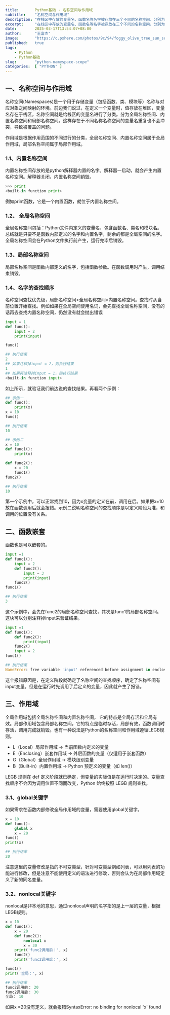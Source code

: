 ```yaml
---
title:       Python基础 - 名称空间与作用域
subtitle:    "名称空间与作用域"
description: "在栈区中存放的变量名、函数名等名字被存放在三个不同的名称空间，分别为内置名称空间、全局名称空间，局部名称空间。作用域是名词作用的范围，分为全局作用域和局部作用域。内置名称空间、全局名称空间属于全局作用域，局部名称空间属于局部作用域。"
excerpt:     "在栈区中存放的变量名、函数名等名字被存放在三个不同的名称空间，分别为内置名称空间、全局名称空间，局部名称空间。作用域是名词作用的范围，分为全局作用域和局部作用域。内置名称空间、全局名称空间属于全局作用域，局部名称空间属于局部作用域。"
date:        2025-03-17T13:54:07+08:00
author:      "王富杰"
image:       "https://c.pxhere.com/photos/9c/94/foggy_olive_tree_sun_sun_stripes_nature_landscape_tree_countryside-1057043.jpg!d"
published:   true
tags:
    - Python
    - Python基础
slug:        "python-namespace-scope"
categories:  [ "PYTHON" ]
---
```


## 一、名称空间与作用域
名称空间(Namespaces)是一个用于存储变量（包括函数、类、模块等）名称与对应对象之间映射的环境。前边我们说过，在定义一个变量时，值存放在堆区，变量名存在于栈区，名称空间就是给栈区的变量名进行了分类。分为全局名称空间、内置名称空间和局部名称空间。这样存在于不同名称名称空间的变量名重复也不会冲突，导致被覆盖的问题。

作用域是根据作用范围的不同进行的分类，全局名称空间、内置名称空间属于全局作用域，局部名称空间属于局部作用域。

### 1.1、内置名称空间
内置名称空间存放的是python解释器内置的名字。解释器一启动，就会产生内置名称空间。解释器关闭，内置名称空间销毁。
```python
>>> print
<built-in function print>
```
例如print函数，它是一个内置函数，就位于内置名称空间。

### 1.2、 全局名称空间
全局名称空间包括：Python文件内定义的变量名，包含函数名、类名和模块名。总结就是只要不是函数内部定义的名字和内置名字，剩余的都是全局空间的名字。全局名称空间会在Python文件执行前产生，运行完毕后销毁。

### 1.3、局部名称空间
局部名称空间是函数内部定义的名字，包括函数参数。在函数调用时产生，调用结束销毁。

### 1.4、名字的查找顺序
名称空间查找优先级，局部名称空间>全局名称空间>内置名称空间。查找时从当前位置开始查找。例如如果在全局空间使用名词，会先查找全局名称空间，没有的话再去查找内置名称空间，仍然没有就会抛出错误
```python
input = 1
def func():
    input = 2
    print(input)

func()

## 执行结果
2
## 如果注释掉input = 2，则执行结果
1
## 如果再注释掉input = 1，则执行结果
<built-in function input>
```
如上所示，就验证我们前边说的查找结果。再看两个示例：
```python
## 示例一
def func():
    print(x)
x = 10
func()

## 执行结果
10

## 示例二
x = 10
def func1():
    print(x)

def func2():
    x = 20
    func1()
func2()

## 执行结果
10
```
第一个示例中，可以正常找到10，因为x变量的定义在前，调用在后。如果把x=10放在函数调用后就会报错。示例二说明名称空间的查找顺序是以定义阶段为准，和调用的位置没有关系。


## 二、函数嵌套
函数也是可以嵌套的。
```python
input =1
def func1():
    input = 2
    def func2():
        input = 3
        print(input)
    func2()
func1()

## 执行结果
3
```
这个示例中，会先在func2的局部名称空间查找，其次是func1的局部名称空间。这块可以分别注释掉input来验证结果。
```python
input =1
def func1():
    def func2():
        print(input)
    func2()
    input = 2
func1()

## 执行结果
NameError: free variable 'input' referenced before assignment in enclosing scope
```
这个报错原因是，在定义阶段就确定了名称空间的查找顺序，确定了名称空间有input变量。但是在运行时先调用了后定义的变量，因此就产生了报错。

## 三、作用域
全局作用域包括全局名称空间和内置名称空间， 它的特点是全局存活和全局有效。局部作用域包含局部名称空间，它的特点是临时存活，局部有效，函数调用时存活，调用完成就销毁。也有一种说法是Python的名称空间和作用域遵循LEGB规则。
* L（Local）局部作用域 → 当前函数内定义的变量
* E（Enclosing）嵌套作用域 → 外层函数的变量（仅适用于嵌套函数）
* G（Global）全局作用域 → 模块级别变量
* B（Built-in）内置作用域 → Python 预定义的变量（如 len()） 

LEGB 规则在 def 定义阶段就已确定，但变量的实际值是在运行时决定的。变量查找顺序不会因为调用位置不同而改变，Python 始终按照 LEGB 规则查找。

### 3.1、global关键字
如果需求在函数内部修改全局作用域的变量，需要使用global关键字。
```python
x = 10
def func():
    global x
    x = 20
func()
print(x)

## 执行结果
20
```
注意这里的变量修改是指的不可变类型，针对可变类型例如列表，可以用列表的功能进行修改，但是注意不能使用定义的语法进行修改，否则会认为在局部作用域定义了新的同名变量。

### 3.2、nonlocal关键字
nonlocal是非本地的意思，通过nonlocal声明的名字指的是上一层的变量，根据LEGB规则。
```python
x = 10
def func1():
    x = 20
    def func2():
        nonlocal x
        x = 30
    print('func2调用前：', x)
    func2()
    print('func2调用后：', x)

func1()
print('全局：', x)

## 执行结果
func2调用前： 20
func2调用后： 30
全局： 10
```
如果x =20没有定义，就会报错SyntaxError: no binding for nonlocal 'x' found

